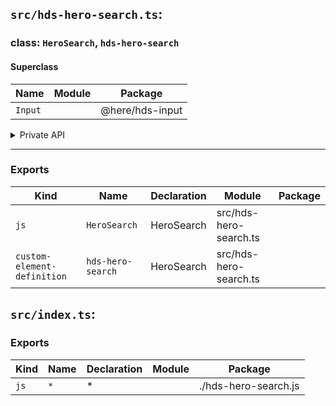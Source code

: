 ## `src/hds-hero-search.ts`:

### class: `HeroSearch`, `hds-hero-search`

#### Superclass

| Name    | Module | Package         |
| ------- | ------ | --------------- |
| `Input` |        | @here/hds-input |

<details><summary>Private API</summary>

#### Methods

| Name                    | Privacy   | Description | Parameters | Return | Inherited From |
| ----------------------- | --------- | ----------- | ---------- | ------ | -------------- |
| `renderSearchIcon`      | protected |             |            |        |                |
| `renderClearIcon`       | protected |             |            |        |                |
| `renderRightActionTray` | protected |             |            |        |                |

</details>

<hr/>

### Exports

| Kind                        | Name              | Declaration | Module                 | Package |
| --------------------------- | ----------------- | ----------- | ---------------------- | ------- |
| `js`                        | `HeroSearch`      | HeroSearch  | src/hds-hero-search.ts |         |
| `custom-element-definition` | `hds-hero-search` | HeroSearch  | src/hds-hero-search.ts |         |

## `src/index.ts`:

### Exports

| Kind | Name | Declaration | Module | Package              |
| ---- | ---- | ----------- | ------ | -------------------- |
| `js` | `*`  | \*          |        | ./hds-hero-search.js |

